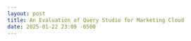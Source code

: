 ```yaml
---
layout: post
title: An Evaluation of Query Studio for Marketing Cloud
date: 2025-01-22 23:09 -0500
---
```


